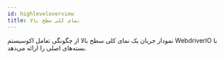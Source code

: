 ```yaml
---
id: highleveloverview
title: نمای کلی سطح بالا
---
```

نمودار جریان یک نمای کلی سطح بالا از چگونگی تعامل اکوسیستم WebdriverIO با بسته‌های اصلی را ارائه می‌دهد.

<CreateFlowcharts id='highleveloverview' />